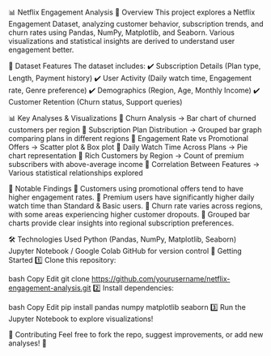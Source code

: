 📊 Netflix Engagement Analysis
📌 Overview
This project explores a Netflix Engagement Dataset, analyzing customer behavior, subscription trends, and churn rates using Pandas, NumPy, Matplotlib, and Seaborn. Various visualizations and statistical insights are derived to understand user engagement better.

📂 Dataset Features
The dataset includes:
✔️ Subscription Details (Plan type, Length, Payment history)
✔️ User Activity (Daily watch time, Engagement rate, Genre preference)
✔️ Demographics (Region, Age, Monthly Income)
✔️ Customer Retention (Churn status, Support queries)

📊 Key Analyses & Visualizations
🔹 Churn Analysis → Bar chart of churned customers per region
🔹 Subscription Plan Distribution → Grouped bar graph comparing plans in different regions
🔹 Engagement Rate vs Promotional Offers → Scatter plot & Box plot
🔹 Daily Watch Time Across Plans → Pie chart representation
🔹 Rich Customers by Region → Count of premium subscribers with above-average income
🔹 Correlation Between Features → Various statistical relationships explored

📜 Notable Findings
📌 Customers using promotional offers tend to have higher engagement rates.
📌 Premium users have significantly higher daily watch time than Standard & Basic users.
📌 Churn rate varies across regions, with some areas experiencing higher customer dropouts.
📌 Grouped bar charts provide clear insights into regional subscription preferences.

🛠️ Technologies Used
Python (Pandas, NumPy, Matplotlib, Seaborn)
Jupyter Notebook / Google Colab
GitHub for version control
🚀 Getting Started
1️⃣ Clone this repository:

bash
Copy
Edit
git clone https://github.com/yourusername/netflix-engagement-analysis.git
2️⃣ Install dependencies:

bash
Copy
Edit
pip install pandas numpy matplotlib seaborn
3️⃣ Run the Jupyter Notebook to explore visualizations!

📢 Contributing
Feel free to fork the repo, suggest improvements, or add new analyses! 🚀
